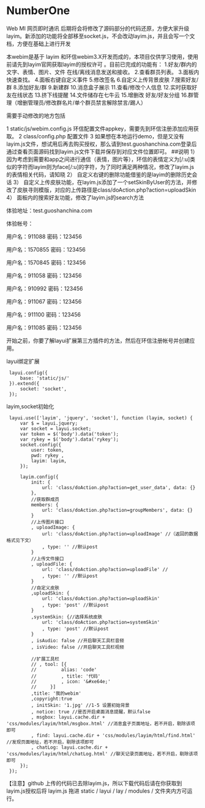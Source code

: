 # NumberOne
Web MI 网页即时通讯
后期将会将修改了源码部分的代码还原，方便大家升级layim。新添加的功能将全部移至socket.js，不会改动layim.js，并且会写一个文档，方便在基础上进行开发 

本webim是基于 layim 和环信webim3.X开发而成的，本项目仅供学习使用，使用前请先到layim官网获取layim的授权许可 。目前已完成的功能有： 1.好友/群内的文字、表情、图片、文件 在线/离线消息发送和接收。 2.查看群员列表。 3.面板内快速查找。 4.面板右键自定义事件 5.修改签名 6.自定义上传背景皮肤 7.搜索好友/群 8.添加好友/群 9.新建群 10.消息盒子展示 11.查看/修改个人信息 12.实时获取好友在线状态 13.挤下线提醒 14.文件储存在七牛云 15.增删改 好友/好友分组 16.群管理（增删管理员/修改群名片/单个群员禁言解除禁言/踢人）

需要手动修改的地方包括


1 static/js/webim.config.js 环信配置文件appkey，需要先到环信注册添加应用获取。 2 class/config.php 配置文件 3 如果想在本地运行demo，但是又没有layim.js文件，想试用后再去购买授权，那么请到test.guoshanchina.com登录后通过查看页面源码找到layim.js文件下载并保存到对应文件位置即可。 ##说明 1）因为考虑到需要和app之间进行通信（表情，图片等），环信的表情定义为[/:u]类似的字符而layim则为face[/:u]的字符，为了同时满足两种情况，修改了layim.js的表情相关代码，请知晓 2） 自定义右键的删除功能借鉴的是layim的删除历史会话 3） 自定义上传皮肤功能，在layim.js添加了一个setSkinByUser的方法，并修改了皮肤寻则模版，对应的上传路径是class/doAction.php?action=uploadSkin 4） 面板内的搜索好友功能，修改了layim.js的search方法

体验地址：test.guoshanchina.com

体验帐号：

用户名：911088 密码：123456

用户名：1570855 密码：123456

用户名：1570845 密码：123456

用户名：911058 密码：123456

用户名：910992 密码：123456

用户名：911067 密码：123456

用户名：911100 密码：123456

用户名：911085 密码：123456

开始之前，你要了解layui扩展第三方插件的方法，然后在环信注册帐号并创建应用。

layui绑定扩展

     layui.config({
         base: 'static/js/'
     }).extend({
         socket: 'socket',
     });
layim,socket初始化

     layui.use(['layim', 'jquery', 'socket'], function (layim, socket) {
         var $ = layui.jquery;
         var socket = layui.socket;
         var token = $('body').data('token');
         var rykey = $('body').data('rykey');           
         socket.config({
             user: token,
             pwd: rykey ,
             layim: layim,
         });

         layim.config({
             init: {
                 url: 'class/doAction.php?action=get_user_data', data: {}
             },
             //获取群成员
             members: {
                 url: 'class/doAction.php?action=groupMembers', data: {}
             }
             //上传图片接口
             , uploadImage: {
                 url: 'class/doAction.php?action=uploadImage' //（返回的数据格式见下文）
                 , type: '' //默认post
             }
             //上传文件接口
             , uploadFile: {
                 url: 'class/doAction.php?action=uploadFile' //
                 , type: '' //默认post
             }
             //自定义皮肤
             ,uploadSkin: {
                 url: 'class/doAction.php?action=uploadSkin'
                 , type: 'post' //默认post
             }                    
             ,systemSkin: {//选择系统皮肤
                 url: 'class/doAction.php?action=systemSkin'
                 , type: 'post' //默认post
             }
             , isAudio: false //开启聊天工具栏音频
             , isVideo: false //开启聊天工具栏视频

             //扩展工具栏
             // , tool: [{
             //         alias: 'code'
             //         , title: '代码'
             //         , icon: '&#xe64e;'
             //     }]
             ,title: '我的webim' 
             ,copyright:true
             , initSkin: '1.jpg' //1-5 设置初始背景
             , notice: true //是否开启桌面消息提醒，默认false
             , msgbox: layui.cache.dir + 'css/modules/layim/html/msgbox.html' //消息盒子页面地址，若不开启，剔除该项即可
             , find: layui.cache.dir + 'css/modules/layim/html/find.html' //发现页面地址，若不开启，剔除该项即可
             , chatLog: layui.cache.dir + 'css/modules/layim/html/chatLog.html' //聊天记录页面地址，若不开启，剔除该项即可
         });  
     });

【注意】github 上传的代码已去除layim.js，所以下载代码后请在你获取到 layim.js授权后将 layim.js 拖进 static / layui / lay / modules / 文件夹内方可运行。
